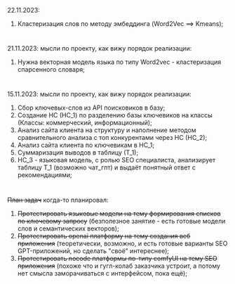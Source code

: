 22.11.2023:
1. Кластеризация слов по методу эмбеддинга (Word2Vec ==> Kmeans);
#
21.11.2023: мысли по проекту, как вижу порядок реализации:
1. Нужна векторная модель языка по типу Word2vec - кластеризация спарсенного словаря;
#
15.11.2023: мысли по проекту, как вижу порядок реализации:
1. Сбор ключевых-слов из API поисковиков в базу;
2. Создание НС (НС_1) по разделению базы ключевиков на классы
     (Классы: коммерческий, информационный);
4. Анализ сайта клиента на структуру и наполнение методом сравнительного анализа с топ конкурентами через НС (НС_2);
5. Анализ сайта клиента по ключевикам в НС_1;
6. Суммаризация выводов в таблицу (Т_1);
7. НС_3 - языковая модель, с ролью SEO специалиста, анализирует таблицу Т_1 (возможно чат_гпт) и выдаёт понятный ответ с рекомендациями;

#

~~План задач~~ когда-то планировал:
1. ~~Протестировать языковые модели на тему формирования списков по ключевому запросу~~ (безполезное занятие - есть готовые модели слов и семантических векторов);
2. ~~Протестировать openai платформу на тему создания веб приложения~~ (теоретически, возможно, и есть готовые варианты SEO GPT-приложений, но сделать "своё" интереснее);
3. ~~Протестировать nocode платформы по-типу comfyUI на тему SEO приложения~~ (похоже что и гугл-колаб заказчика устроит, а потому нет смысла заморачиваться с интерфейсом, пока ещё);
